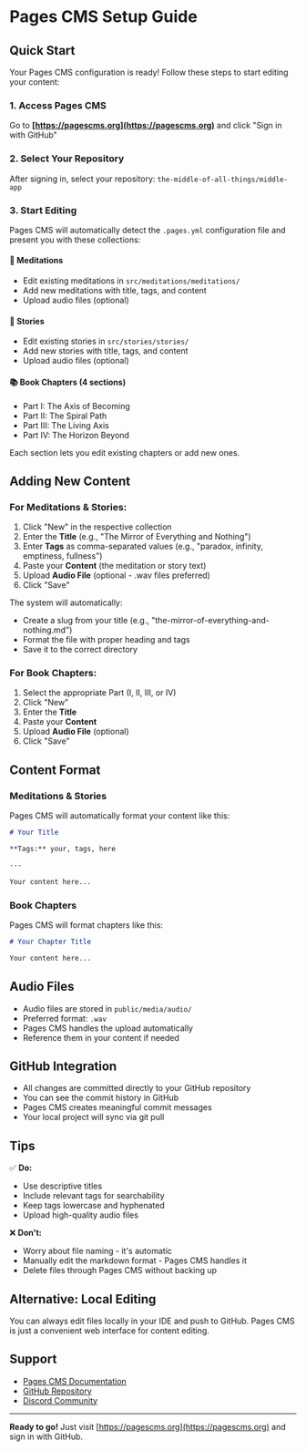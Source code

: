 # Pages CMS Setup Guide

## Quick Start

Your Pages CMS configuration is ready! Follow these steps to start editing your content:

### 1. Access Pages CMS

Go to **[https://pagescms.org](https://pagescms.org)** and click "Sign in with GitHub"

### 2. Select Your Repository

After signing in, select your repository: `the-middle-of-all-things/middle-app`

### 3. Start Editing

Pages CMS will automatically detect the `.pages.yml` configuration file and present you with these collections:

#### 📿 **Meditations**
- Edit existing meditations in `src/meditations/meditations/`
- Add new meditations with title, tags, and content
- Upload audio files (optional)

#### 📖 **Stories**  
- Edit existing stories in `src/stories/stories/`
- Add new stories with title, tags, and content
- Upload audio files (optional)

#### 📚 **Book Chapters** (4 sections)
- Part I: The Axis of Becoming
- Part II: The Spiral Path
- Part III: The Living Axis
- Part IV: The Horizon Beyond

Each section lets you edit existing chapters or add new ones.

## Adding New Content

### For Meditations & Stories:

1. Click "New" in the respective collection
2. Enter the **Title** (e.g., "The Mirror of Everything and Nothing")
3. Enter **Tags** as comma-separated values (e.g., "paradox, infinity, emptiness, fullness")
4. Paste your **Content** (the meditation or story text)
5. Upload **Audio File** (optional - .wav files preferred)
6. Click "Save"

The system will automatically:
- Create a slug from your title (e.g., "the-mirror-of-everything-and-nothing.md")
- Format the file with proper heading and tags
- Save it to the correct directory

### For Book Chapters:

1. Select the appropriate Part (I, II, III, or IV)
2. Click "New"
3. Enter the **Title**
4. Paste your **Content**
5. Upload **Audio File** (optional)
6. Click "Save"

## Content Format

### Meditations & Stories
Pages CMS will automatically format your content like this:

```markdown
# Your Title

**Tags:** your, tags, here

---

Your content here...
```

### Book Chapters
Pages CMS will format chapters like this:

```markdown
# Your Chapter Title

Your content here...
```

## Audio Files

- Audio files are stored in `public/media/audio/`
- Preferred format: `.wav`
- Pages CMS handles the upload automatically
- Reference them in your content if needed

## GitHub Integration

- All changes are committed directly to your GitHub repository
- You can see the commit history in GitHub
- Pages CMS creates meaningful commit messages
- Your local project will sync via git pull

## Tips

✅ **Do:**
- Use descriptive titles
- Include relevant tags for searchability  
- Keep tags lowercase and hyphenated
- Upload high-quality audio files

❌ **Don't:**
- Worry about file naming - it's automatic
- Manually edit the markdown format - Pages CMS handles it
- Delete files through Pages CMS without backing up

## Alternative: Local Editing

You can always edit files locally in your IDE and push to GitHub. Pages CMS is just a convenient web interface for content editing.

## Support

- [Pages CMS Documentation](https://pagescms.org/docs/)
- [GitHub Repository](https://github.com/pages-cms/pages-cms)
- [Discord Community](https://discord.gg/pages-cms)

---

**Ready to go!** Just visit [https://pagescms.org](https://pagescms.org) and sign in with GitHub.

